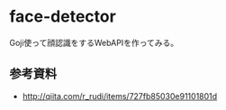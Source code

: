 # face-detector

Goji使って顔認識をするWebAPIを作ってみる。

## 参考資料

- http://qiita.com/r_rudi/items/727fb85030e91101801d
